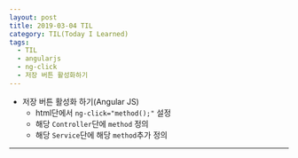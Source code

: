 ```yaml
---
layout: post
title: 2019-03-04 TIL
category: TIL(Today I Learned)
tags:
  - TIL
  - angularjs
  - ng-click
  - 저장 버튼 활성화하기
---
```




- 저장 버튼 활성화 하기(Angular JS)
  - html단에서 `ng-click="method();"` 설정
  - 해당 `Controller`단에 `method` 정의
  - 해당 `Service`단에 해당 `method`추가 정의

---


